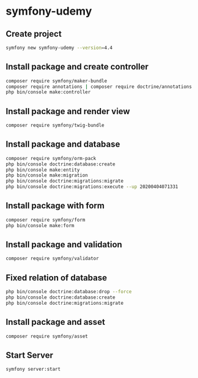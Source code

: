 # symfony-udemy

## Create project

```bash
symfony new symfony-udemy --version=4.4
```

## Install package and create controller

```bash
composer require symfony/maker-bundle
composer require annotations | composer require doctrine/annotations
php bin/console make:controller
```

## Install package and render view

```bash
composer require symfony/twig-bundle
```

## Install package and database

```bash
composer require symfony/orm-pack
php bin/console doctrine:database:create
php bin/console make:entity
php bin/console make:migration
php bin/console doctrine:migrations:migrate
php bin/console doctrine:migrations:execute --up 20200404071331
```

## Install package with form

```bash
composer require symfony/form
php bin/console make:form
```

## Install package and validation

```bash
composer require symfony/validator
```

## Fixed relation of database

```bash
php bin/console doctrine:database:drop --force
php bin/console doctrine:database:create
php bin/console doctrine:migrations:migrate
```

## Install package and asset

```bash
composer require symfony/asset
```

## Start Server

```bash
symfony server:start
```